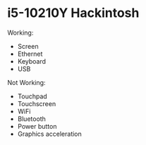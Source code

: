 # i5-10210Y Hackintosh
Working:
- Screen
- Ethernet
- Keyboard
- USB

Not Working:
- Touchpad
- Touchscreen
- WiFi
- Bluetooth
- Power button
- Graphics acceleration
